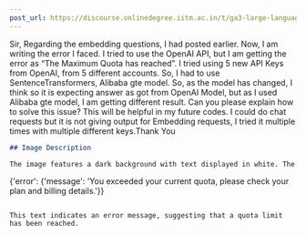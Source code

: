 ```yaml
---
post_url: https://discourse.onlinedegree.iitm.ac.in/t/ga3-large-language-models-discussion-thread-tds-jan-2025/163247/122
---
```

Sir, Regarding the embedding questions, I had posted earlier. Now, I am writing the error I faced. I tried to use the OpenAI API, but I am getting the error as “The Maximum Quota has reached”. I tried using 5 new API Keys from OpenAI, from 5 different accounts. So, I had to use SentenceTransformers, Alibaba gte model. So, as the model has changed, I think so it is expecting answer as got from OpenAI Model, but as I used Alibaba gte model, I am getting different result. Can you please explain how to solve this issue? This will be helpful in my future codes. I could do chat requests but it is not giving output for Embedding requests, I tried it multiple times with multiple different keys.Thank You  
```markdown
## Image Description

The image features a dark background with text displayed in white. The text reads:

```
{'error': {'message': 'You exceeded your current quota, please check your plan and billing details.'}}
```

This text indicates an error message, suggesting that a quota limit has been reached.
```